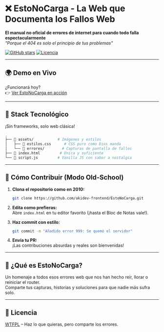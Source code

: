 # ❌ EstoNoCarga - La Web que Documenta los Fallos Web

**El manual no oficial de errores de internet para cuando todo falla espectacularmente**  
*"Porque el 404 es solo el principio de tus problemas"*

[![GitHub stars](https://img.shields.io/github/stars/akidev-frontend/EstoNoCarga?style=social)](https://github.com/akidev-frontend/EstoNoCarga/stargazers)
[![Licencia](https://img.shields.io/badge/licencia-MIT-brightgreen)](LICENSE)

---

## 🌍 Demo en Vivo

¿Funcionará hoy?  
👉 [Ver EstoNoCarga en acción](https://estonocarga.akidojo.dev)

---

## 🧰 Stack Tecnológico

¡Sin frameworks, solo web clásica!

```bash
.
├── 📁 assets/           # Imágenes y estilos
│   ├── 🎨 estilos.css      # CSS puro como Dios manda
│   └── 📸 errores/        # Capturas de pantalla de fallos
├── 📄 index.html         # Única y suficiente
└── 📜 script.js         # Vanilla JS con sabor a nostalgia
```

---

## 🚧 Cómo Contribuir (Modo Old-School)

1. **Clona el repositorio como en 2010:**
   ```bash
   git clone https://github.com/akidev-frontend/EstoNoCarga.git
   ```

2. **Edita como prefieras:**  
   Abre `index.html` en tu editor favorito (¡hasta el Bloc de Notas vale!).

3. **Haz commit con estilo:**
   ```bash
   git commit -m "Añadido error 999: Se quemó el servidor"
   ```

4. **Envía tu PR:**  
   ¡Las contribuciones absurdas y reales son bienvenidas!

---

## 🤔 ¿Qué es EstoNoCarga?

Un homenaje a todos esos errores web que nos han hecho reír, llorar o reiniciar el router.  
Comparte tus capturas, historias y soluciones para que nadie más sufra solo.

---

## 📜 Licencia

[WTFPL](LICENSE) – Haz lo que quieras, pero comparte los errores.
